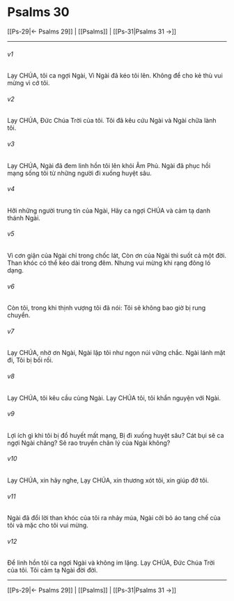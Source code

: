 # Psalms 30

[[Ps-29|← Psalms 29]] | [[Psalms]] | [[Ps-31|Psalms 31 →]]
***



###### v1 
Lạy CHÚA, tôi ca ngợi Ngài, Vì Ngài đã kéo tôi lên. Không để cho kẻ thù vui mừng vì cớ tôi. 

###### v2 
Lạy CHÚA, Đức Chúa Trời của tôi. Tôi đã kêu cứu Ngài và Ngài chữa lành tôi. 

###### v3 
Lạy CHÚA, Ngài đã đem linh hồn tôi lên khỏi Âm Phủ. Ngài đã phục hồi mạng sống tôi từ những người đi xuống huyệt sâu. 

###### v4 
Hỡi những người trung tín của Ngài, Hãy ca ngợi CHÚA và cảm tạ danh thánh Ngài. 

###### v5 
Vì cơn giận của Ngài chỉ trong chốc lát, Còn ơn của Ngài thì suốt cả một đời. Than khóc có thể kéo dài trong đêm. Nhưng vui mừng khi rạng đông ló dạng. 

###### v6 
Còn tôi, trong khi thịnh vượng tôi đã nói: Tôi sẽ không bao giờ bị rung chuyển. 

###### v7 
Lạy CHÚA, nhờ ơn Ngài, Ngài lập tôi như ngọn núi vững chắc. Ngài lánh mặt đi, Tôi bị bối rối. 

###### v8 
Lạy CHÚA, tôi kêu cầu cùng Ngài. Lạy CHÚA tôi, tôi khẩn nguyện với Ngài. 

###### v9 
Lợi ích gì khi tôi bị đổ huyết mất mạng, Bị đi xuống huyệt sâu? Cát bụi sẽ ca ngợi Ngài chăng? Sẽ rao truyền chân lý của Ngài không? 

###### v10 
Lạy CHÚA, xin hãy nghe, Lạy CHÚA, xin thương xót tôi, xin giúp đỡ tôi. 

###### v11 
Ngài đã đổi lời than khóc của tôi ra nhảy múa, Ngài cởi bỏ áo tang chế của tôi và mặc cho tôi vui mừng. 

###### v12 
Để linh hồn tôi ca ngợi Ngài và không im lặng. Lạy CHÚA, Đức Chúa Trời của tôi. Tôi cảm tạ Ngài đời đời.

***
[[Ps-29|← Psalms 29]] | [[Psalms]] | [[Ps-31|Psalms 31 →]]
